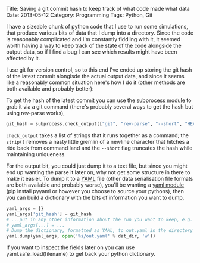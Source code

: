 Title: Saving a git commit hash to keep track of what code made what data
Date: 2013-05-12
Category: Programming
Tags: Python, Git

I have a sizeable chunk of python code that I use to run some simulations, that produce various bits of data that I dump into a directory. Since the code is reasonably complicated and I'm constantly fiddling with it, it seemed worth having a way to keep track of the state of the code alongside the output data, so if I find a bug I can see which results might have been affected by it.

I use git for version control, so to this end I've ended up storing the git hash of the latest commit alongisde the actual output data, and since it seems like a reasonably common situation here's how I do it (other methods are both available and probably better):

To get the hash of the latest commit you can use the [subprocess module](https://docs.python.org/2/library/subprocess.html) to grab it via a git command (there's probably several ways to get the hash but using rev-parse works),

```python
git_hash = subprocess.check_output(["git", "rev-parse", "--short", "HEAD"]).strip()
```

`check_output` takes a list of strings that it runs together as a command; the `strip()` removes a nasty little gremlin of a newline character that hitches a ride back from command land and the `--short` flag truncates the hash while maintaining uniqueness.

For the output bit, you could just dump it to a text file, but since you might end up wanting the parse it later on, why not get some structure in there to make it easier. To dump it to a [YAML](http://www.yaml.org) file (other data serialisation file formats are both available and probably worse), you'll be wanting a [yaml module](http://pyyaml.org/wiki/PyYAML) (pip install pyyaml or however you choose to source your pythons), then you can build a dictionary with the bits of information you want to dump,

```python
yaml_args = {}
yaml_args['git_hash'] = git_hash
# ...put in any other information about the run you want to keep, e.g. start time, parameters etc.
# yaml_args[...] = ...
# Dump the dictionary, formatted as YAML, to out.yaml in the directory dat_dir
yaml.dump(yaml_args, open('%s/out.yaml' % dat_dir, 'w'))
```

If you want to inspect the fields later on you can use yaml.safe_load(filename) to get back your python dictionary.
